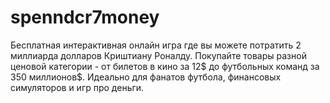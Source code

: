 # spenndcr7money
Бесплатная интерактивная онлайн игра где вы можете потратить 2 миллиарда долларов Криштиану Роналду. Покупайте товары разной ценовой категории - от билетов в кино за 12$ до футбольных команд за 350 миллионов$. Идеально для фанатов футбола, финансовых симуляторов и игр про деньги.
